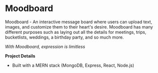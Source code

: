 # Moodboard
Moodboard - An interactive message board where users can upload text, images, and customize them to their heart's desire. Moodboard has many different purposes such as laying out all the details for meetings, trips, bucketlists, weddings, a birthday party, and so much more.

<i> With Moodboard, expression is limitless </i>

<b> Project Details </b>
- Built with a MERN stack (MongoDB, Express, React, Node.js) 
